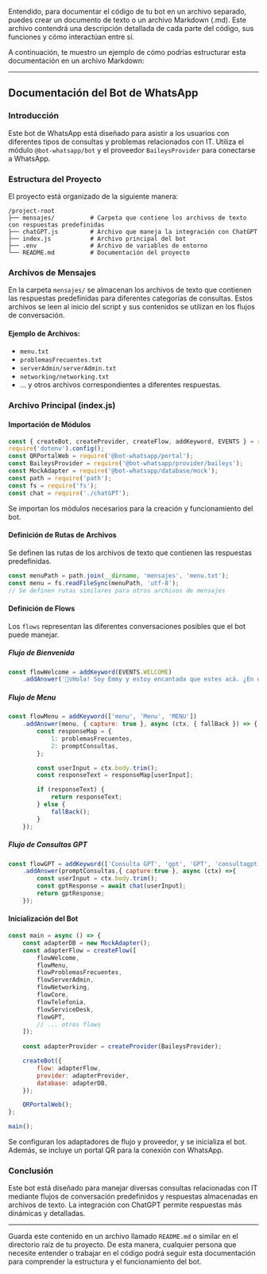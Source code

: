 Entendido, para documentar el código de tu bot en un archivo separado, puedes crear un documento de texto o un archivo Markdown (.md). Este archivo contendrá una descripción detallada de cada parte del código, sus funciones y cómo interactúan entre sí.

A continuación, te muestro un ejemplo de cómo podrías estructurar esta documentación en un archivo Markdown:

---

## Documentación del Bot de WhatsApp

### Introducción

Este bot de WhatsApp está diseñado para asistir a los usuarios con diferentes tipos de consultas y problemas relacionados con IT. Utiliza el módulo `@bot-whatsapp/bot` y el proveedor `BaileysProvider` para conectarse a WhatsApp.

### Estructura del Proyecto

El proyecto está organizado de la siguiente manera:

```
/project-root
├── mensajes/          # Carpeta que contiene los archivos de texto con respuestas predefinidas
├── chatGPT.js         # Archivo que maneja la integración con ChatGPT
├── index.js           # Archivo principal del bot
├── .env               # Archivo de variables de entorno
└── README.md          # Documentación del proyecto
```

### Archivos de Mensajes

En la carpeta `mensajes/` se almacenan los archivos de texto que contienen las respuestas predefinidas para diferentes categorías de consultas. Estos archivos se leen al inicio del script y sus contenidos se utilizan en los flujos de conversación.

#### Ejemplo de Archivos:

- `menu.txt`
- `problemasFrecuentes.txt`
- `serverAdmin/serverAdmin.txt`
- `networking/networking.txt`
- ... y otros archivos correspondientes a diferentes respuestas.

### Archivo Principal (index.js)

#### Importación de Módulos

```javascript
const { createBot, createProvider, createFlow, addKeyword, EVENTS } = require('@bot-whatsapp/bot');
require('dotenv').config();
const QRPortalWeb = require('@bot-whatsapp/portal');
const BaileysProvider = require('@bot-whatsapp/provider/baileys');
const MockAdapter = require('@bot-whatsapp/database/mock');
const path = require('path');
const fs = require('fs');
const chat = require('./chatGPT');
```

Se importan los módulos necesarios para la creación y funcionamiento del bot.

#### Definición de Rutas de Archivos

Se definen las rutas de los archivos de texto que contienen las respuestas predefinidas.

```javascript
const menuPath = path.join(__dirname, 'mensajes', 'menu.txt');
const menu = fs.readFileSync(menuPath, 'utf-8');
// Se definen rutas similares para otros archivos de mensajes
```

#### Definición de Flows

Los `flows` representan las diferentes conversaciones posibles que el bot puede manejar.

##### Flujo de Bienvenida

```javascript
const flowWelcome = addKeyword(EVENTS.WELCOME)
    .addAnswer('🙋‍♀️Hola! Soy Emmy y estoy encantada que estes acá. ¿En que puedo ayudarte?\nPara empezar escribi *Menu*');
```

##### Flujo de Menu

```javascript
const flowMenu = addKeyword(['menu', 'Menu', 'MENU'])
    .addAnswer(menu, { capture: true }, async (ctx, { fallBack }) => {
        const responseMap = {
            1: problemasFrecuentes,
            2: promptConsultas,
        };

        const userInput = ctx.body.trim();
        const responseText = responseMap[userInput];

        if (responseText) {
            return responseText;
        } else {
            fallBack();
        }
    });
```

##### Flujo de Consultas GPT

```javascript
const flowGPT = addKeyword(['Consulta GPT', 'gpt', 'GPT', 'consultagpt', 'Consulta GPT', 'Consultagpt'])
    .addAnswer(promptConsultas,{ capture:true }, async (ctx) =>{
        const userInput = ctx.body.trim();
        const gptResponse = await chat(userInput);
        return gptResponse;
    });
```

#### Inicialización del Bot

```javascript
const main = async () => {
    const adapterDB = new MockAdapter();
    const adapterFlow = createFlow([
        flowWelcome, 
        flowMenu,
        flowProblemasFrecuentes,
        flowServerAdmin,
        flowNetworking,
        flowCore,
        flowTelefonia,
        flowServiceDesk,
        flowGPT,
        // ... otros flows
    ]);
    
    const adapterProvider = createProvider(BaileysProvider);

    createBot({
        flow: adapterFlow,
        provider: adapterProvider,
        database: adapterDB,
    });

    QRPortalWeb();
};

main();
```

Se configuran los adaptadores de flujo y proveedor, y se inicializa el bot. Además, se incluye un portal QR para la conexión con WhatsApp.

### Conclusión

Este bot está diseñado para manejar diversas consultas relacionadas con IT mediante flujos de conversación predefinidos y respuestas almacenadas en archivos de texto. La integración con ChatGPT permite respuestas más dinámicas y detalladas.

---

Guarda este contenido en un archivo llamado `README.md` o similar en el directorio raíz de tu proyecto. De esta manera, cualquier persona que necesite entender o trabajar en el código podrá seguir esta documentación para comprender la estructura y el funcionamiento del bot.
